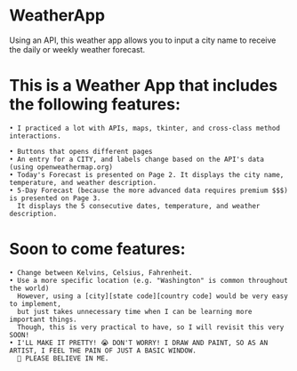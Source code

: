 # WeatherApp
Using an API, this weather app allows you to input a city name to receive the daily or weekly weather forecast.

# This is a Weather App that includes the following features:
    • I practiced a lot with APIs, maps, tkinter, and cross-class method interactions.
    
    • Buttons that opens different pages
    • An entry for a CITY, and labels change based on the API's data (using openweathermap.org)
    • Today's Forecast is presented on Page 2. It displays the city name, temperature, and weather description.
    • 5-Day Forecast (because the more advanced data requires premium $$$) is presented on Page 3. 
      It displays the 5 consecutive dates, temperature, and weather description.
# Soon to come features:
    • Change between Kelvins, Celsius, Fahrenheit.
    • Use a more specific location (e.g. "Washington" is common throughout the world) 
      However, using a [city][state code][country code] would be very easy to implement, 
      but just takes unnecessary time when I can be learning more important things. 
      Though, this is very practical to have, so I will revisit this very SOON!
    • I'LL MAKE IT PRETTY! 😭 DON'T WORRY! I DRAW AND PAINT, SO AS AN ARTIST, I FEEL THE PAIN OF JUST A BASIC WINDOW. 
      🥹 PLEASE BELIEVE IN ME.
